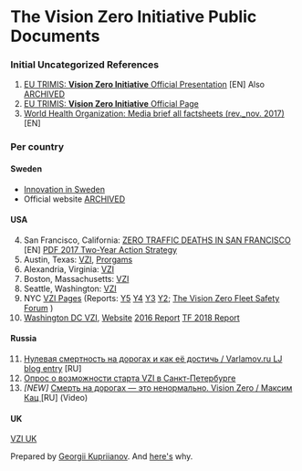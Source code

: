 # The Vision Zero Initiative Public Documents

### Initial Uncategorized References

1. [EU TRIMIS: **Vision Zero Initiative** Official Presentation](https://trimis.ec.europa.eu/sites/default/files/project/documents/vzi_presentation_long.pdf) [EN] Also [ARCHIVED](https://web.archive.org/web/20150918050037/visionzeroinitiative.com/PublicDownloads/Presentations/Long%20presentation%20(1.6MB).pdf)
2. [EU TRIMIS: **Vision Zero Initiative** Official Page](https://trimis.ec.europa.eu/project/vision-zero-initiative)
3. [World Health Organization: Media brief all factsheets (rev._nov. 2017)](https://www.who.int/violence_injury_prevention/publications/road_traffic/Media_brief_all_factsheets_web_rev_nov_2017.pdf) [EN]

### Per country

#### Sweden

* [Innovation in Sweden](https://sweden.se/business/innovation-in-sweden)
* Official website [ARCHIVED](https://web.archive.org/web/20180730071410/http://www.visionzeroinitiative.com/)

#### USA

4. San Francisco, California: [ZERO TRAFFIC DEATHS IN SAN FRANCISCO](https://www.visionzerosf.org/) [EN] [PDF 2017 Two-Year Action Strategy](https://www.sfmta.com/sites/default/files/reports-and-documents/2017/12/vision-zero-action-strategy-final.pdf)
5. Austin, Texas: [VZI](https://austintexas.gov/department/vision-zero), [Prorgams](https://austintexas.gov/page/programs-and-initiatives)
6. Alexandria, Virginia: [VZI](https://www.alexandriava.gov/VisionZero)
7. Boston, Massachusetts: [VZI](https://www.boston.gov/transportation/vision-zero)
8. Seattle, Washington: [VZI](https://www.seattle.gov/visionzero)
9. NYC [VZI Pages](https://www1.nyc.gov/content/visionzero/pages/) (Reports: [Y5](https://www1.nyc.gov/assets/visionzero/downloads/pdf/vision-zero-year-5-report.pdf) [Y4](https://www1.nyc.gov/assets/visionzero/downloads/pdf/vision-zero-year-4-report.pdf) [Y3](https://www1.nyc.gov/assets/visionzero/downloads/pdf/vision-zero-year-3-report.pdf) [Y2](https://www1.nyc.gov/assets/visionzero/downloads/pdf/vision-zero-year-two-report.pdf); [The Vision Zero Fleet Safety Forum](https://www1.nyc.gov/site/dcas/agencies/vision-zero-fleet-safety.page) )
10. [Washington DC VZI](https://ddot.dc.gov/page/vision-zero-initiative), [Website](https://www.dcvisionzero.com/) [2016 Report](https://ddot.dc.gov/sites/default/files/dc/sites/ddot/page_content/attachments/Final_2016%20Progress%20Report_V3.pdf) [TF 2018 Report](https://ddot.dc.gov/sites/default/files/dc/sites/ddot/page_content/attachments/Major_Crash_Review_Task_Force_report2018_FINAL.pdf)

#### Russia

11. [Нулевая смертность на дорогах и как её достичь
 / Varlamov.ru LJ blog entry](https://varlamov.ru/3673050.html) [RU]
12. [Опрос о возможности старта VZI в Санкт-Петербурге](https://vk.com/wall599068_6826)
13. *[NEW]* [Смерть на дорогах — это ненормально. Vision Zero / Максим Кац
](https://www.youtube.com/watch?v=ZAXMljrt0Cg) [RU] (Video)

#### UK

[VZI UK](https://visionzerouk.wordpress.com/)

Prepared by [Georgii Kupriianov](https://github.com/1spb-org). And [here's](https://vk.com/jorge/VisionZero) why.


